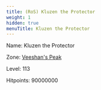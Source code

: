 ```yaml
---
title: (RoS) Kluzen the Protector
weight: 1
hidden: true
menuTitle: Kluzen the Protector
---
```


Name: Kluzen the Protector


Zone: [Veeshan's Peak](/en/ros/exploration/veeshans_peak)

Level: 113

Hitpoints: 90000000